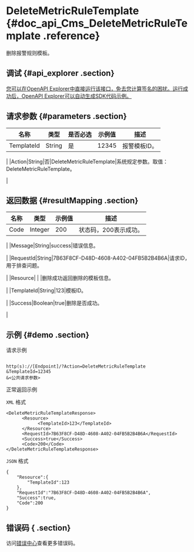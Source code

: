 # DeleteMetricRuleTemplate {#doc_api_Cms_DeleteMetricRuleTemplate .reference}

删除报警规则模板。

## 调试 {#api_explorer .section}

[您可以在OpenAPI Explorer中直接运行该接口，免去您计算签名的困扰。运行成功后，OpenAPI Explorer可以自动生成SDK代码示例。](https://api.aliyun.com/#product=Cms&api=DeleteMetricRuleTemplate&type=RPC&version=2019-01-01)

## 请求参数 {#parameters .section}

|名称|类型|是否必选|示例值|描述|
|--|--|----|---|--|
|TemplateId|String|是|12345|报警模板ID。

 |
|Action|String|否|DeleteMetricRuleTemplate|系统规定参数。取值：DeleteMetricRuleTemplate。

 |

## 返回数据 {#resultMapping .section}

|名称|类型|示例值|描述|
|--|--|---|--|
|Code|Integer|200|状态码，200表示成功。

 |
|Message|String|success|错误信息。

 |
|RequestId|String|7B63F8CF-D48D-4608-A402-04FB5B2B4B6A|请求ID，用于排查问题。

 |
|Resource| | |删除成功返回删除的模板信息。

 |
|TemplateId|String|123|模板ID。

 |
|Success|Boolean|true|删除是否成功。

 |

## 示例 {#demo .section}

请求示例

``` {#request_demo}

http(s)://[Endpoint]/?Action=DeleteMetricRuleTemplate
&TemplateId=12345
&<公共请求参数>

```

正常返回示例

`XML` 格式

``` {#xml_return_success_demo}
<DeleteMetricRuleTemplateResponse>
      <Resource>
            <TemplateId>123</TemplateId>
      </Resource>
      <RequestId>7B63F8CF-D48D-4608-A402-04FB5B2B4B6A</RequestId>
      <Success>true</Success>
      <Code>200</Code>
</DeleteMetricRuleTemplateResponse>
```

`JSON` 格式

``` {#json_return_success_demo}
{
	"Resource":{
		"TemplateId":123
	},
	"RequestId":"7B63F8CF-D48D-4608-A402-04FB5B2B4B6A",
	"Success":true,
	"Code":200
}
```

## 错误码 { .section}

访问[错误中心](https://error-center.aliyun.com/status/product/Cms)查看更多错误码。

